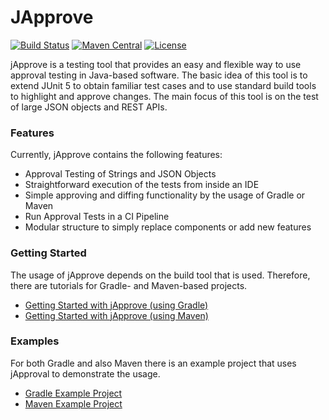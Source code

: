 # JApprove

[![Build Status](https://travis-ci.com/jApprove/japprove.svg?branch=master)](https://travis-ci.com/jApprove/japprove)
[![Maven Central](https://maven-badges.herokuapp.com/maven-central/org.japprove/japprove-core/badge.svg)](https://maven-badges.herokuapp.com/maven-central/org.japprove/japprove-core)
[![License](https://img.shields.io/badge/License-Apache%20License%202.0-brightgreen.svg)](http://www.apache.org/licenses/LICENSE-2.0.html)

jApprove is a testing tool that provides an easy and flexible way to use approval testing in Java-based software. The basic idea of this tool is to extend JUnit 5 to obtain familiar test cases and to use standard build tools to highlight and approve changes. The main focus of this tool is on the test of large JSON objects and REST APIs.


### Features

Currently, jApprove contains the following features:

* Approval Testing of Strings and JSON Objects
* Straightforward execution of the tests from inside an IDE
* Simple approving and diffing functionality by the usage of Gradle or Maven 
* Run Approval Tests in a CI Pipeline
* Modular structure to simply replace components or add new features


### Getting Started

The usage of jApprove depends on the build tool that is used. Therefore, there are tutorials for Gradle- and Maven-based projects.

* [Getting Started with jApprove (using Gradle)](documentation/gradle-documentation.md)
* [Getting Started with jApprove (using Maven)](documentation/maven-documentation.md)


### Examples

For both Gradle and also Maven there is an example project that uses jApproval to demonstrate the usage.

* [Gradle Example Project](https://github.com/jApprove/japprove-gradle-example)
* [Maven Example Project](https://github.com/jApprove/japprove-maven-example)





